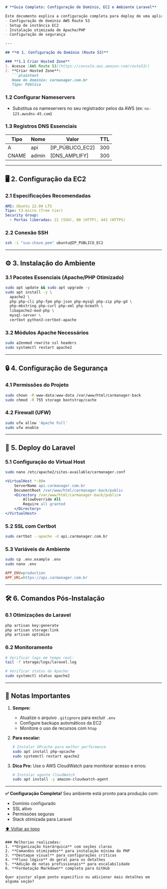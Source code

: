 ```markdown
# **Guia Completo: Configuração de Domínio, EC2 e Ambiente Laravel**

Este documento explica a configuração completa para deploy de uma aplicação Laravel, incluindo:
- Configuração de domínio AWS Route 53
- Setup de instância EC2
- Instalação otimizada de Apache/PHP
- Configuração de segurança

---

## **🌐 1. Configuração do Domínio (Route 53)**

### **1.1 Criar Hosted Zone**
1. Acesse [AWS Route 53](https://console.aws.amazon.com/route53/)
2. **Criar Hosted Zone**:
   ```plaintext
   Nome do domínio: carmanager.com.br
   Tipo: Pública
   ```

### **1.2 Configurar Nameservers**
- Substitua os nameservers no seu registrador pelos da AWS (ex: `ns-123.awsdns-45.com`)

### **1.3 Registros DNS Essenciais**
| Tipo  | Nome          | Valor                  | TTL   |
|-------|---------------|------------------------|-------|
| A     | api           | [IP_PÚBLICO_EC2]       | 300   |
| CNAME | admin         | [DNS_AMPLIFY]          | 300   |

---

## **🖥️ 2. Configuração da EC2**

### **2.1 Especificações Recomendadas**
```yaml
AMI: Ubuntu 22.04 LTS
Tipo: t3.micro (free tier)
Security Group:
  - Portas liberadas: 22 (SSH), 80 (HTTP), 443 (HTTPS)
```

### **2.2 Conexão SSH**
```bash
ssh -i "sua-chave.pem" ubuntu@IP_PUBLICO_EC2
```

---

## **⚙️ 3. Instalação do Ambiente**

### **3.1 Pacotes Essenciais (Apache/PHP Otimizado)**
```bash
sudo apt update && sudo apt upgrade -y
sudo apt install -y \
  apache2 \
  php php-cli php-fpm php-json php-mysql php-zip php-gd \
  php-mbstring php-curl php-xml php-bcmath \
  libapache2-mod-php \
  mysql-server \
  certbot python3-certbot-apache
```

### **3.2 Módulos Apache Necessários**
```bash
sudo a2enmod rewrite ssl headers
sudo systemctl restart apache2
```

---

## **🔒 4. Configuração de Segurança**

### **4.1 Permissões do Projeto**
```bash
sudo chown -R www-data:www-data /var/www/html/carmanager-back
sudo chmod -R 755 storage bootstrap/cache
```

### **4.2 Firewall (UFW)**
```bash
sudo ufw allow 'Apache Full'
sudo ufw enable
```

---

## **🚀 5. Deploy do Laravel**

### **5.1 Configuração do Virtual Host**
```bash
sudo nano /etc/apache2/sites-available/carmanager.conf
```
```apache
<VirtualHost *:80>
    ServerName api.carmanager.com.br
    DocumentRoot /var/www/html/carmanager-back/public
    <Directory /var/www/html/carmanager-back/public>
        AllowOverride All
        Require all granted
    </Directory>
</VirtualHost>
```

### **5.2 SSL com Certbot**
```bash
sudo certbot --apache -d api.carmanager.com.br
```

### **5.3 Variáveis de Ambiente**
```bash
sudo cp .env.example .env
sudo nano .env
```
```ini
APP_ENV=production
APP_URL=https://api.carmanager.com.br
```

---

## **🛠️ 6. Comandos Pós-Instalação**

### **6.1 Otimizações do Laravel**
```bash
php artisan key:generate
php artisan storage:link
php artisan optimize
```

### **6.2 Monitoramento**
```bash
# Verificar logs em tempo real:
tail -f storage/logs/laravel.log

# Verificar status do Apache:
sudo systemctl status apache2
```

---

## **📌 Notas Importantes**

1. **Sempre:**
   - Atualize o arquivo `.gitignore` para excluir `.env`
   - Configure backups automáticos da EC2
   - Monitore o uso de recursos com `htop`

2. **Para escalar:**
   ```bash
   # Instalar OPcache para melhor performance
   sudo apt install php-opcache
   sudo systemctl restart apache2
   ```

3. **Dica Pro:**
   Use o AWS CloudWatch para monitorar acesso e erros:
   ```bash
   # Instalar agente CloudWatch
   sudo apt install -y amazon-cloudwatch-agent
   ```

---

**✅ Configuração Completa!** Seu ambiente está pronto para produção com:
- Domínio configurado
- SSL ativo
- Permissões seguras
- Stack otimizada para Laravel

[⬆️ Voltar ao topo](#-guia-completo-configuração-de-domínio-ec2-e-ambiente-laravel)
```

### Melhorias realizadas:
1. **Organização hierárquica** com seções claras
2. **Comandos otimizados** para instalação mínima do PHP
3. **Destaque visual** para configurações críticas
4. **Fluxo lógico** do geral para os detalhes
5. **Adição de notas profissionais** para escalabilidade
6. **Formatação Markdown** completa para GitHub

Quer ajustar algum ponto específico ou adicionar mais detalhes em alguma seção?
